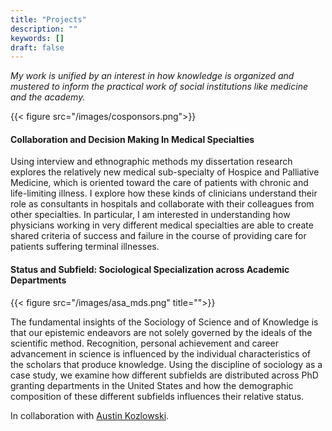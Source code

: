 ```yaml
---
title: "Projects"
description: ""
keywords: []
draft: false
---
```


*My work is unified by an interest in how knowledge is organized and mustered to inform the practical work of social institutions like medicine and the academy.*

{{< figure src="/images/cosponsors.png">}}

#### Collaboration and Decision Making In Medical Specialties

Using interview and ethnographic methods my dissertation research explores the relatively new medical sub-specialty of Hospice and Palliative Medicine, which is oriented toward the care of patients with chronic and life-limiting illness. I explore how these kinds of clinicians understand their role as consultants in hospitals and collaborate with their colleagues from other specialties. In particular, I am interested in understanding how physicians working in very different medical specialties are able to create shared criteria of success and failure in the course of providing care for patients suffering terminal illnesses. 

#### Status and Subfield: Sociological Specialization across Academic Departments

{{< figure src="/images/asa_mds.png" title="">}}

The fundamental insights of the Sociology of Science and of Knowledge is that our epistemic endeavors are not solely governed by the ideals of the scientific method. Recognition, personal achievement and career advancement in science is influenced by the individual characteristics of the scholars that produce knowledge. Using the discipline of sociology as a case study, we examine how different subfields are distributed across PhD granting departments in the United States and how the demographic composition of these different subfields influences their relative status.

In collaboration with [Austin Kozlowski](https://austinkozlowski.com/).
